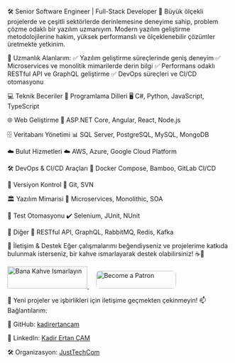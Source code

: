 🛠 Senior Software Engineer | Full-Stack Developer
🚀 Büyük ölçekli projelerde ve çeşitli sektörlerde derinlemesine deneyime sahip, problem çözme odaklı bir yazılım uzmanıyım. Modern yazılım geliştirme metodolojilerine hakim, yüksek performanslı ve ölçeklenebilir çözümler üretmekte yetkinim.

📌 Uzmanlık Alanlarım:
✅ Yazılım geliştirme süreçlerinde geniş deneyim
✅ Microservices ve monolitik mimarilerde derin bilgi
✅ Performans odaklı RESTful API ve GraphQL geliştirme
✅ DevOps süreçleri ve CI/CD otomasyonu

💻 Teknik Beceriler
📌 Programlama Dilleri
🖥 C#, Python, JavaScript, TypeScript

🌐 Web Geliştirme
🔹 ASP.NET Core, Angular, React, Node.js

🗄️ Veritabanı Yönetimi
📊 SQL Server, PostgreSQL, MySQL, MongoDB

☁️ Bulut Hizmetleri
☁️ AWS, Azure, Google Cloud Platform

🛠 DevOps & CI/CD Araçları
🔧 Docker Compose, Bamboo, GitLab CI/CD

🔗 Versiyon Kontrol
🔄 Git, SVN

🏛️ Yazılım Mimarisi
📐 Microservices, Monolithic, SOA

🧪 Test Otomasyonu
✔️ Selenium, JUnit, NUnit

📡 Diğer
🔹 RESTful API, GraphQL, RabbitMQ, Redis, Kafka

📌 İletişim & Destek
Eğer çalışmalarımı beğendiyseniz ve projelerime katkıda bulunmak isterseniz, bir kahve ısmarlayarak destek olabilirsiniz! ☕💛

<p align="left"> <a href="https://www.buymeacoffee.com/just_tech" target="_blank"> <img src="https://cdn.buymeacoffee.com/buttons/v2/default-yellow.png" alt="Bana Kahve Ismarlayın" width="180" height="50"> </a> 
   &nbsp;&nbsp;&nbsp;
    <a href="https://patreon.com/JustTech" target="_blank"> 
            <img src="https://www.crowdcrux.com/wp-content/uploads/2021/06/patreon-.jpeg" alt="Become a Patron" width="180" height="40" style="border-radius: 8px;">
        </a>
</p>

🚀 Yeni projeler ve işbirlikleri için iletişime geçmekten çekinmeyin!
📫 Bağlantılarım:

📌 GitHub: [kadirertancam](https://github.com/kadirertancam)

📌 LinkedIn: [Kadir Ertan ÇAM](https://www.linkedin.com/in/kadir-ertan-%C3%A7am-6438a5112/)

🛠️ Organizasyon: [JustTechCom](https://github.com/JustTechCom)

